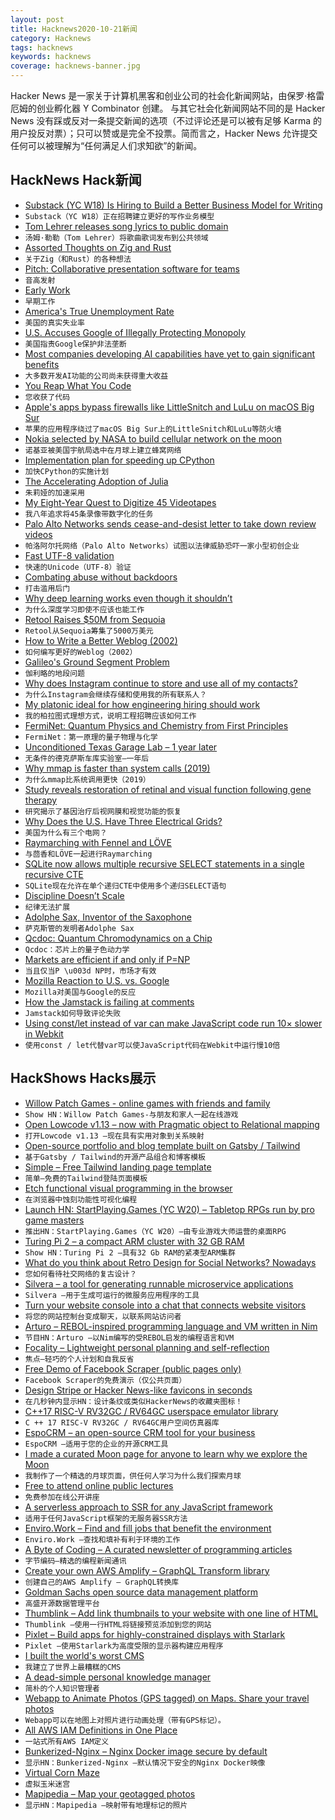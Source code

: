 ```yaml
---
layout: post
title: Hacknews2020-10-21新闻
category: Hacknews
tags: hacknews
keywords: hacknews
coverage: hacknews-banner.jpg
---
```


Hacker News 是一家关于计算机黑客和创业公司的社会化新闻网站，由保罗·格雷厄姆的创业孵化器 Y Combinator 创建。
与其它社会化新闻网站不同的是 Hacker News 没有踩或反对一条提交新闻的选项（不过评论还是可以被有足够 Karma 的用户投反对票）；只可以赞或是完全不投票。简而言之，Hacker News 允许提交任何可以被理解为“任何满足人们求知欲”的新闻。

## HackNews Hack新闻


- [Substack (YC W18) Is Hiring to Build a Better Business Model for Writing](https://substack.com/jobs)
- `Substack（YC W18）正在招聘建立更好的写作业务模型`
- [Tom Lehrer releases song lyrics to public domain](https://tomlehrersongs.com/)
- `汤姆·勒勒（Tom Lehrer）将歌曲歌词发布到公共领域`
- [Assorted Thoughts on Zig and Rust](https://scattered-thoughts.net/writing/assorted-thoughts-on-zig-and-rust/)
- `关于Zig（和Rust）的各种想法`
- [Pitch: Collaborative presentation software for teams](https://pitch.com/blog/pitch-launches)
- `音高发射`
- [Early Work](http://paulgraham.com/early.html)
- `早期工作`
- [America's True Unemployment Rate](https://www.axios.com/americas-true-unemployment-rate-6e34decb-c274-4feb-a4af-ffac8cf5840d.html)
- `美国的真实失业率`
- [U.S. Accuses Google of Illegally Protecting Monopoly](https://www.nytimes.com/2020/10/20/technology/google-antitrust.html)
- `美国指责Google保护非法垄断`
- [Most companies developing AI capabilities have yet to gain significant benefits](https://sloanreview.mit.edu/projects/expanding-ais-impact-with-organizational-learning)
- `大多数开发AI功能的公司尚未获得重大收益`
- [You Reap What You Code](https://ferd.ca/you-reap-what-you-code.html)
- `您收获了代码`
- [Apple's apps bypass firewalls like LittleSnitch and LuLu on macOS Big Sur](https://twitter.com/patrickwardle/status/1318465421796782082)
- `苹果的应用程序绕过了macOS Big Sur上的LittleSnitch和LuLu等防火墙`
- [Nokia selected by NASA to build cellular network on the moon](https://www.reuters.com/article/nokia-nasa-moon-idUSKBN2741JR)
- `诺基亚被美国宇航局选中在月球上建立蜂窝网络`
- [Implementation plan for speeding up CPython](https://github.com/markshannon/faster-cpython/blob/master/plan.md)
- `加快CPython的实施计划`
- [The Accelerating Adoption of Julia](https://lwn.net/SubscriberLink/834571/e8d7adc0d9b669bc/)
- `朱莉娅的加速采用`
- [My Eight-Year Quest to Digitize 45 Videotapes](https://mtlynch.io/digitizing-1/#)
- `我八年追求将45条录像带数字化的任务`
- [Palo Alto Networks sends cease-and-desist letter to take down review videos](https://orca.security/cybersecurity-community-transparency/)
- `帕洛阿尔托网络（Palo Alto Networks）试图以法律威胁恐吓一家小型初创企业`
- [Fast UTF-8 validation](https://lemire.me/blog/2020/10/20/ridiculously-fast-unicode-utf-8-validation/)
- `快速的Unicode（UTF-8）验证`
- [Combating abuse without backdoors](https://matrix.org/blog/2020/10/19/combating-abuse-in-matrix-without-backdoors)
- `打击滥用后门`
- [Why deep learning works even though it shouldn’t](https://moultano.wordpress.com/2020/10/18/why-deep-learning-works-even-though-it-shouldnt/)
- `为什么深度学习即使不应该也能工作`
- [Retool Raises $50M from Sequoia](https://retool.com/blog/retool-raises-50-million-led-by-sequoia/)
- `Retool从Sequoia筹集了5000万美元`
- [How to Write a Better Weblog (2002)](https://alistapart.com/article/writebetter/)
- `如何编写更好的Weblog（2002）`
- [Galileo's Ground Segment Problem](https://berthub.eu/articles/posts/galileos-ground-segment-problem/)
- `伽利略的地段问题`
- [Why does Instagram continue to store and use all of my contacts?](https://twitter.com/jontyusborne/status/1318630035780071424)
- `为什么Instagram会继续存储和使用我的所有联系人？`
- [My platonic ideal for how engineering hiring should work](http://blog.alinelerner.com/ive-been-an-engineer-and-a-recruiter-hiring-is-broken-heres-why-and-heres-what-it-should-be-like-instead/)
- `我的柏拉图式理想方式，说明工程招聘应该如何工作`
- [FermiNet: Quantum Physics and Chemistry from First Principles](https://deepmind.com/blog/article/FermiNet)
- `FermiNet：第一原理的量子物理与化学`
- [Unconditioned Texas Garage Lab – 1 year later](https://blog.networkprofile.org/unconditioned-garage-lab-1-year-later/)
- `无条件的德克萨斯车库实验室–一年后`
- [Why mmap is faster than system calls (2019)](https://medium.com/@sasha_f/why-mmap-is-faster-than-system-calls-24718e75ab37)
- `为什么mmap比系统调用更快（2019）`
- [Study reveals restoration of retinal and visual function following gene therapy](https://www.som.uci.edu/news_releases/Retinal-visual-function-restored-with-gene-therapy.asp)
- `研究揭示了基因治疗后视网膜和视觉功能的恢复`
- [Why Does the U.S. Have Three Electrical Grids?](https://spectrum.ieee.org/podcast/energy/renewables/why-does-the-us-have-three-electrical-grids)
- `美国为什么有三个电网？`
- [Raymarching with Fennel and LÖVE](https://andreyorst.gitlab.io/posts/2020-10-15-raymarching-with-fennel-and-love/)
- `与茴香和LÖVE一起进行Raymarching`
- [SQLite now allows multiple recursive SELECT statements in a single recursive CTE](https://fossil-scm.org/forum/forumpost/bacf8cf88c)
- `SQLite现在允许在单个递归CTE中使用多个递归SELECT语句`
- [Discipline Doesn’t Scale](https://www.sicpers.info/2020/10/discipline-doesnt-scale/)
- `纪律无法扩展`
- [Adolphe Sax, Inventor of the Saxophone](http://www.dinant.be/en/inheritance/adolphe-sax)
- `萨克斯管的发明者Adolphe Sax`
- [Qcdoc: Quantum Chromodynamics on a Chip](https://social.shorthand.com/EPCCsocial/3C2JB1C46c/qcdoc-quantum-chromodynamics-on-a-chip)
- `Qcdoc：芯片上的量子色动力学`
- [Markets are efficient if and only if P=NP](https://arxiv.org/abs/1002.2284)
- `当且仅当P \u003d NP时，市场才有效`
- [Mozilla Reaction to U.S. vs. Google](https://blog.mozilla.org/blog/2020/10/20/mozilla-reaction-to-u-s-v-google/)
- `Mozilla对美国与Google的反应`
- [How the Jamstack is failing at comments](https://leoloso.com/posts/jamstack-failing-at-comments/)
- `Jamstack如何导致评论失败`
- [Using const/let instead of var can make JavaScript code run 10× slower in Webkit](https://github.com/evanw/esbuild/issues/478)
- `使用const / let代替var可以使JavaScript代码在Webkit中运行慢10倍`


## HackShows Hacks展示

- [ Willow Patch Games - online games with friends and family](https://willowpatchgames.com/#about)
- `Show HN：Willow Patch Games-与朋友和家人一起在线游戏`
- [ Open Lowcode v1.13 – now with Pragmatic object to Relational mapping](https://github.com/openlowcode/Open-Lowcode/releases/tag/v1.13.0)
- `打开Lowcode v1.13 –现在具有实用对象到关系映射`
- [ Open-source portfolio and blog template built on Gatsby / Tailwind](https://github.com/RyanFitzgerald/devfolio)
- `基于Gatsby / Tailwind的开源产品组合和博客模板`
- [ Simple – Free Tailwind landing page template](https://github.com/cruip/tailwind-landing-page-template)
- `简单–免费的Tailwind登陆页面模板`
- [ Etch functional visual programming in the browser](https://letset.ch/)
- `在浏览器中蚀刻功能性可视化编程`
- [Launch HN: StartPlaying.Games (YC W20) – Tabletop RPGs run by pro game masters](https://startplaying.games/)
- `推出HN：StartPlaying.Games（YC W20）–由专业游戏大师运营的桌面RPG`
- [ Turing Pi 2 – a compact ARM cluster with 32 GB RAM](https://turingpi.com/turing-pi-2/)
- `Show HN：Turing Pi 2 –具有32 Gb RAM的紧凑型ARM集群`
- [ What do you think about Retro Design for Social Networks? Nowadays](http://unblnd.com)
- `您如何看待社交网络的复古设计？`
- [ Silvera – a tool for generating runnable microservice applications](https://gitlab.com/alensuljkanovic/silvera)
- `Silvera –用于生成可运行的微服务应用程序的工具`
- [ Turn your website console into a chat that connects website visitors](https://www.consolechat.io)
- `将您的网站控制台变成聊天，以联系网站访问者`
- [ Arturo – REBOL-inspired programming language and VM written in Nim](https://github.com/arturo-lang)
- `节目HN：Arturo –以Nim编写的受REBOL启发的编程语言和VM`
- [ Focality – Lightweight personal planning and self-reflection](https://www.focalityapp.com/en/)
- `焦点–轻巧的个人计划和自我反省`
- [ Free Demo of Facebook Scraper (public pages only)](https://facebookscraper.net/)
- `Facebook Scraper的免费演示（仅公共页面）`
- [ Design Stripe or Hacker News-like favicons in seconds](https://formito.com/tools/favicon)
- `在几秒钟内显示HN：设计条纹或类似HackerNews的收藏夹图标！`
- [ C++17 RISC-V RV32GC / RV64GC userspace emulator library](https://github.com/fwsGonzo/libriscv)
- `C ++ 17 RISC-V RV32GC / RV64GC用户空间仿真器库`
- [ EspoCRM – an open-source CRM tool for your business](https://github.com/espocrm/espocrm)
- `EspoCRM –适用于您的企业的开源CRM工具`
- [ I made a curated Moon page for anyone to learn why we explore the Moon](https://jatan.space/the-moon/)
- `我制作了一个精选的月球页面，供任何人学习为什么我们探索月球`
- [ Free to attend online public lectures](https://lectures.london/)
- `免费参加在线公开讲座`
- [ A serverless approach to SSR for any JavaScript framework](https://www.spirit.fish)
- `适用于任何JavaScript框架的无服务器SSR方法`
- [ Enviro.Work – Find and fill jobs that benefit the environment](http://enviro.work)
- `Enviro.Work –查找和填补有利于环境的工作`
- [ A Byte of Coding – A curated newsletter of programming articles](https://abyteofcoding.com/)
- `字节编码–精选的编程新闻通讯`
- [ Create your own AWS Amplify – GraphQL Transform library](https://github.com/graphql-editor/transform-graphql)
- `创建自己的AWS Amplify – GraphQL转换库`
- [ Goldman Sachs open source data management platform](https://github.com/finos/legend)
- `高盛开源数据管理平台`
- [ Thumblink – Add link thumbnails to your website with one line of HTML](https://thumblink.com/?hn)
- `Thumblink –使用一行HTML将链接预览添加到您的网站`
- [ Pixlet – Build apps for highly-constrained displays with Starlark](https://github.com/tidbyt/pixlet)
- `Pixlet –使用Starlark为高度受限的显示器构建应用程序`
- [ I built the world's worst CMS](https://wgx.github.io/anypage/editor)
- `我建立了世界上最糟糕的CMS`
- [ A dead-simple personal knowledge manager](https://rekowl.com/)
- `简朴的个人知识管理者`
- [ Webapp to Animate Photos (GPS tagged) on Maps. Share your travel photos](https://mapipedia.com/photo_upload)
- `Webapp可以在地图上对照片进行动画处理（带有GPS标记）。`
- [ All AWS IAM Definitions in One Place](https://aws.dendron.so)
- `一站式所有AWS IAM定义`
- [ Bunkerized-Nginx – Nginx Docker image secure by default](https://github.com/bunkerity/bunkerized-nginx)
- `显示HN：Bunkerized-Nginx –默认情况下安全的Nginx Docker映像`
- [ Virtual Corn Maze](http://noisyowl.com/corn/)
- `虚拟玉米迷宫`
- [ Mapipedia – Map your geotagged photos](https://mapipedia.com/)
- `显示HN：Mapipedia –映射带有地理标记的照片`

